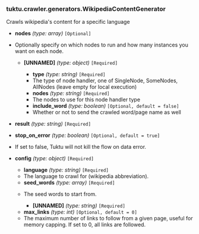 ### tuktu.crawler.generators.WikipediaContentGenerator
Crawls wikipedia's content for a specific language

  * **nodes** *(type: array)* `[Optional]`
  - Optionally specify on which nodes to run and how many instances you want on each node.

    * **[UNNAMED]** *(type: object)* `[Required]`

      * **type** *(type: string)* `[Required]`
      - The type of node handler, one of SingleNode, SomeNodes, AllNodes (leave empty for local execution)

      * **nodes** *(type: string)* `[Required]`
      - The nodes to use for this node handler type

      * **include_word** *(type: boolean)* `[Optional, default = false]`
      - Whether or not to send the crawled word/page name as well

  * **result** *(type: string)* `[Required]`

  * **stop_on_error** *(type: boolean)* `[Optional, default = true]`
  - If set to false, Tuktu will not kill the flow on data error.

  * **config** *(type: object)* `[Required]`

    * **language** *(type: string)* `[Required]`
    - The language to crawl for (wikipedia abbreviation).

    * **seed_words** *(type: array)* `[Required]`
    - The seed words to start from.

      * **[UNNAMED]** *(type: string)* `[Required]`

    * **max_links** *(type: int)* `[Optional, default = 0]`
    - The maximum number of links to follow from a given page, useful for memory capping. If set to 0, all links are followed.

